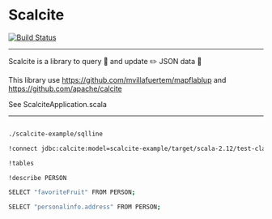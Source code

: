 # Scalcite

[![Build Status](https://travis-ci.com/mvillafuertem/scalcite.svg?branch=master)](https://travis-ci.com/mvillafuertem/scalcite)

****
Scalcite is a library to query 💬 and update ✏️ JSON data 📄

This library use https://github.com/mvillafuertem/mapflablup and https://github.com/apache/calcite

See ScalciteApplication.scala
****


```bash

./scalcite-example/sqlline

!connect jdbc:calcite:model=scalcite-example/target/scala-2.12/test-classes/model.json admin admin

!tables

!describe PERSON

SELECT "favoriteFruit" FROM PERSON;

SELECT "personalinfo.address" FROM PERSON;

```